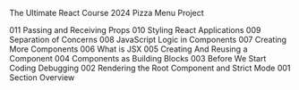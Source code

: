 The Ultimate React Course 2024
Pizza Menu Project

011 Passing and Receiving Props
010 Styling React Applications
009 Separation of Concerns
008 JavaScript Logic in Components
007 Creating More Components
006 What is JSX
005 Creating And Reusing a Component
004 Components as Building Blocks
003 Before We Start Coding Debugging
002 Rendering the Root Component and Strict Mode
001 Section Overview
